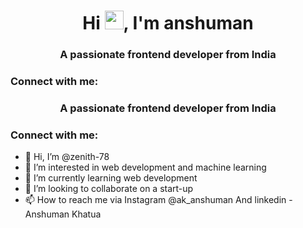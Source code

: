 <h1 align="center">Hi <img src="https://camo.githubusercontent.com/e8e7b06ecf583bc040eb60e44eb5b8e0ecc5421320a92929ce21522dbc34c891/68747470733a2f2f6d656469612e67697068792e636f6d2f6d656469612f6876524a434c467a6361737252346961377a2f67697068792e676966" width="30px">, I'm  anshuman</h1>
<h3 align="center">A passionate frontend developer from India</h3>

<h3 align="left">Connect with me:</h3>
<h3 align="center">A passionate frontend developer from India</h3>

<h3 align="left">Connect with me:</h3>
<p align="left">
</p>

- 👋 Hi, I’m @zenith-78
- 👀 I’m interested in web development and machine learning 
- 🌱 I’m currently learning web development 
- 💞️ I’m looking to collaborate on a start-up 
- 📫 How to reach me via Instagram @ak_anshuman
And linkedin - Anshuman Khatua 

<!---
zenith-78/zenith-78 is a ✨ special ✨ repository because its `README.md` (this file) appears on your GitHub profile.
You can click the Preview link to take a look at your changes.
--->
